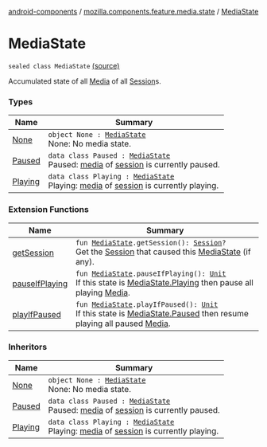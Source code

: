 [android-components](../../index.md) / [mozilla.components.feature.media.state](../index.md) / [MediaState](./index.md)

# MediaState

`sealed class MediaState` [(source)](https://github.com/mozilla-mobile/android-components/blob/master/components/feature/media/src/main/java/mozilla/components/feature/media/state/MediaState.kt#L13)

Accumulated state of all [Media](../../mozilla.components.concept.engine.media/-media/index.md) of all [Session](../../mozilla.components.browser.session/-session/index.md)s.

### Types

| Name | Summary |
|---|---|
| [None](-none/index.md) | `object None : `[`MediaState`](./index.md)<br>None: No media state. |
| [Paused](-paused/index.md) | `data class Paused : `[`MediaState`](./index.md)<br>Paused: [media](-paused/media.md) of [session](-paused/session.md) is currently paused. |
| [Playing](-playing/index.md) | `data class Playing : `[`MediaState`](./index.md)<br>Playing: [media](-playing/media.md) of [session](-playing/session.md) is currently playing. |

### Extension Functions

| Name | Summary |
|---|---|
| [getSession](../../mozilla.components.feature.media.ext/get-session.md) | `fun `[`MediaState`](./index.md)`.getSession(): `[`Session`](../../mozilla.components.browser.session/-session/index.md)`?`<br>Get the [Session](../../mozilla.components.browser.session/-session/index.md) that caused this [MediaState](./index.md) (if any). |
| [pauseIfPlaying](../../mozilla.components.feature.media.ext/pause-if-playing.md) | `fun `[`MediaState`](./index.md)`.pauseIfPlaying(): `[`Unit`](https://kotlinlang.org/api/latest/jvm/stdlib/kotlin/-unit/index.html)<br>If this state is [MediaState.Playing](-playing/index.md) then pause all playing [Media](../../mozilla.components.concept.engine.media/-media/index.md). |
| [playIfPaused](../../mozilla.components.feature.media.ext/play-if-paused.md) | `fun `[`MediaState`](./index.md)`.playIfPaused(): `[`Unit`](https://kotlinlang.org/api/latest/jvm/stdlib/kotlin/-unit/index.html)<br>If this state is [MediaState.Paused](-paused/index.md) then resume playing all paused [Media](../../mozilla.components.concept.engine.media/-media/index.md). |

### Inheritors

| Name | Summary |
|---|---|
| [None](-none/index.md) | `object None : `[`MediaState`](./index.md)<br>None: No media state. |
| [Paused](-paused/index.md) | `data class Paused : `[`MediaState`](./index.md)<br>Paused: [media](-paused/media.md) of [session](-paused/session.md) is currently paused. |
| [Playing](-playing/index.md) | `data class Playing : `[`MediaState`](./index.md)<br>Playing: [media](-playing/media.md) of [session](-playing/session.md) is currently playing. |
